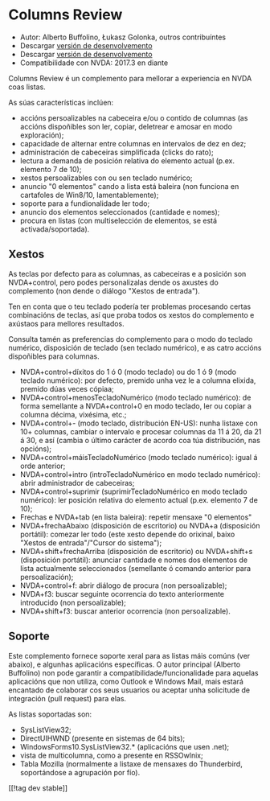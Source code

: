 # Columns Review #

* Autor: Alberto Buffolino, Łukasz Golonka, outros contribuíntes
* Descargar [versión de desenvolvemento][stable]
* Descargar [versión de desenvolvemento][dev]
* Compatibilidade con NVDA: 2017.3 en diante

Columns Review é un complemento para mellorar a experiencia en NVDA coas
listas.

As súas características inclúen:

* accións persoalizables na cabeceira e/ou o contido de columnas (as accións
  dispoñibles son ler, copiar, deletrear e amosar en modo exploración);
* capacidade de alternar entre columnas en intervalos de dez en dez;
* administración de cabeceiras simplificada (clicks do rato);
* lectura a demanda de posición relativa do elemento actual (p.ex. elemento
  7 de 10);
* xestos persoalizables con ou sen teclado numérico;
* anuncio "0 elementos" cando a lista está baleira (non funciona en
  cartafoles de Win8/10, lamentablemente);
* soporte para a fundionalidade ler todo;
* anuncio dos elementos seleccionados (cantidade e nomes);
* procura en listas (con multiselección de elementos, se está
  activada/soportada).

## Xestos

As teclas por defecto para as columnas, as cabeceiras e a posición son
NVDA+control, pero podes personalizalas dende os axustes do complemento (non
dende o diálogo "Xestos de entrada").

Ten en conta que o teu teclado podería ter problemas procesando certas
combinacións de teclas, así que proba todos os xestos do complemento e
axústaos para mellores resultados.

Consulta tamén as preferencias do complemento para o modo do teclado
numérico, disposición de teclado (sen teclado numérico), e as catro accións
dispoñibles para columnas.

* NVDA+control+díxitos do 1 ó 0 (modo teclado) ou do 1 ó 9 (modo teclado
  numérico): por defecto, premido unha vez le a columna elixida, premido
  dúas veces cópiaa;
* NVDA+control+menosTecladoNumérico (modo teclado numérico): de forma
  semellante a NVDA+control+0 en modo teclado, ler ou copiar a columna
  décima, vixésima, etc.;
* NVDA+control+- (modo teclado, distribución EN-US): nunha listaxe con 10+
  columnas, cambiar o intervalo e procesar columnas da 11 á 20, da 21 á 30,
  e así (cambia o último carácter de acordo coa túa distribución, nas
  opcións);
* NVDA+control+máisTecladoNumérico (modo teclado numérico): igual á orde
  anterior;
* NVDA+control+intro (introTecladoNumérico en modo teclado numérico): abrir
  administrador de cabeceiras;
* NVDA+control+suprimir (suprimirTecladoNumérico en modo teclado numérico):
  ler posición relativa do elemento actual (p.ex. elemento 7 de 10);
* Frechas e NVDA+tab (en lista baleira): repetir mensaxe "0 elementos"
* NVDA+frechaAbaixo (disposición de escritorio) ou NVDA+a (disposición
  portátil): comezar ler todo (este xesto depende do orixinal, baixo "Xestos
  de entrada"/"Cursor do sistema");
* NVDA+shift+frechaArriba (disposición de escritorio) ou NVDA+shift+s
  (disposición portátil): anunciar cantidade e nomes dos elementos de lista
  actualmente seleccionados (semellante ó comando anterior para
  persoalización);
* NVDA+control+f: abrir diálogo de procura (non persoalizable);
* NVDA+f3: buscar seguinte ocorrencia do texto anteriormente introducido
  (non persoalizable);
* NVDA+shift+f3: buscar anterior ocorrencia (non persoalizable).

## Soporte

Este complemento fornece soporte xeral para as listas máis comúns (ver
abaixo), e algunhas aplicacións específicas. O autor principal (Alberto
Buffolino) non pode garantir a compatibilidade/funcionalidade para aquelas
aplicacións que non utiliza, como Outlook e Windows Mail, mais estará
encantado de colaborar cos seus usuarios ou aceptar unha solicitude de
integración (pull request) para elas.

As listas soportadas son:

* SysListView32;
* DirectUIHWND (presente en sistemas de 64 bits);
* WindowsForms10.SysListView32.* (aplicacións que usen .net);
* vista de multicolumna, como a presente en RSSOwlnix;
* Tabla Mozilla (normalmente a listaxe de mensaxes do Thunderbird,
  soportándose a agrupación por fío).


[[!tag dev stable]]


[stable]: https://addons.nvda-project.org/files/get.php?file=cr

[dev]: https://addons.nvda-project.org/files/get.php?file=cr-dev
